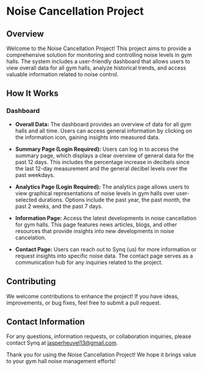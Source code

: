 # Noise Cancellation Project

## Overview

Welcome to the Noise Cancellation Project! This project aims to provide a comprehensive solution for monitoring and controlling noise levels in gym halls. The system includes a user-friendly dashboard that allows users to view overall data for all gym halls, analyze historical trends, and access valuable information related to noise control.

## How It Works

### Dashboard

- **Overall Data:** The dashboard provides an overview of data for all gym halls and all time. Users can access general information by clicking on the information icon, gaining insights into measured data.

- **Summary Page (Login Required):** Users can log in to access the summary page, which displays a clear overview of general data for the past 12 days. This includes the percentage increase in decibels since the last 12-day measurement and the general decibel levels over the past weekdays.

- **Analytics Page (Login Required):** The analytics page allows users to view graphical representations of noise levels in gym halls over user-selected durations. Options include the past year, the past month, the past 2 weeks, and the past 7 days.

- **Information Page:** Access the latest developments in noise cancellation for gym halls. This page features news articles, blogs, and other resources that provide insights into new developments in noise cancelation.

- **Contact Page:** Users can reach out to Synq (us) for more information or request insights into specific noise data. The contact page serves as a communication hub for any inquiries related to the project.

## Contributing

We welcome contributions to enhance the project! If you have ideas, improvements, or bug fixes, feel free to submit a pull request.

## Contact Information

For any questions, information requests, or collaboration inquiries, please contact Synq at [jasperheuvel13@gmail.com](mailto:jasperheuvel13@gmail.com).

Thank you for using the Noise Cancellation Project! We hope it brings value to your gym hall noise management efforts!
